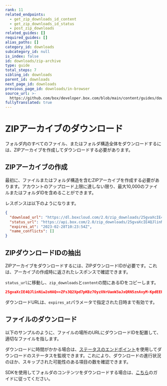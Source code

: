 ```yaml
---
rank: 11
related_endpoints:
  - get_zip_downloads_id_content
  - get_zip_downloads_id_status
  - post_zip_downloads
related_guides: []
required_guides: []
alias_paths: []
category_id: downloads
subcategory_id: null
is_index: false
id: downloads/zip-archive
type: guide
total_steps: 7
sibling_id: downloads
parent_id: downloads
next_page_id: downloads
previous_page_id: downloads/in-browser
source_url: >-
  https://github.com/box/developer.box.com/blob/main/content/guides/downloads/zip-archive.md
fullyTranslated: true
---
```

# ZIPアーカイブのダウンロード

フォルダ内のすべてのファイル、またはフォルダ構造全体をダウンロードするには、ZIPアーカイブを作成してダウンロードする必要があります。

## ZIPアーカイブの作成

最初に、ファイルまたはフォルダ構造を含むZIPアーカイブを作成する必要があります。アカウントのアップロード上限に達しない限り、最大10,000のファイルまたはフォルダIDを含めることができます。

<Samples id="post_zip_downloads">

</Samples>

レスポンスは以下のようになります。

```json
{
  "download_url": "https://dl.boxcloud.com/2.0/zip_downloads/25gvaXcIE4QJlinNiw2oHAQ==ZFs3Q2Xpd7pKBz7OyzXNrUaoW3aJxQRN5znAvyM-KpdEEPdWcQDKU-Dl85Ew/content",
  "status_url": "https://api.box.com/2.0/zip_downloads/25gvaXcIE4QJlinNiw2oHAQ==ZFs3Q2Xpd7pKBz7OyzXNrUaoW3aJxQRN5znAvyM-KpdEEPdWcQDKU-Dl85Ew/status",
  "expires_at": "2023-02-28T10:23:54Z",
  "name_conflicts": []
}

```

## ZIPダウンロードIDの抽出

ZIPアーカイブをダウンロードするには、ZIPダウンロードIDが必要です。これは、アーカイブの作成時に返されたレスポンスで確認できます。

`status_url`に移動し、`zip_downloads`と`content`の間にあるIDをコピーします。

```json
25gvaXcIE4QJlinNiw2oHAQ==ZFs3Q2Xpd7pKBz7OyzXNrUaoW3aJxQRN5znAvyM-KpdEEPdWcQDKU-Dl85Ew

```

<Message type="notice">

ダウンロードURLは、`expires_at`パラメータで指定された日時まで有効です。

</Message>

## ファイルのダウンロード

以下のサンプルのように、ファイルの場所のURLにダウンロードIDを配置して、適切なファイルを指します。

<Samples id="get_zip_downloads_id_content">

</Samples>

ダウンロードに時間がかかる場合は、[ステータスのエンドポイント](e://get-zip-downloads-id-status)を使用してダウンロードのステータスを監視できます。これにより、ダウンロードの進行状況のほか、スキップされた可能性のある項目の数を確認できます。

<Samples id="get_zip_downloads_id_status">

</Samples>

<Message notice>

SDKを使用してフォルダのコンテンツをダウンロードする場合は、[こちら](g://downloads/folder)のガイドに従ってください。

</Message>